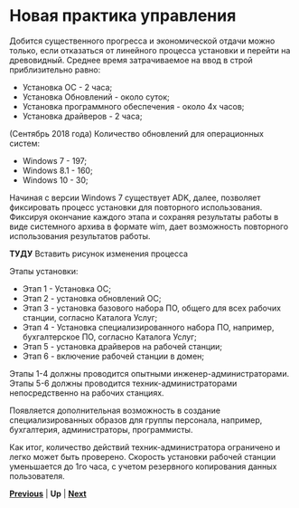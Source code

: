 # Новая практика управления

Добится существенного прогресса и экономической отдачи можно только, если отказаться от линейного процесса установки и перейти на древовидный. Среднее время затрачиваемое на ввод в строй приблизительно равно:

* Установка ОС - 2 часа;
* Установка Обновлений - около суток;
* Установка программного обеспечения - около 4х часов;
* Установка драйверов - 2 часа;
  
(Сентябрь 2018 года) Количество обновлений для операционных систем:

* Windows 7 - 197;
* Windows 8.1 - 160;
* Windows 10 - 30;


Начиная с версии Windows 7 существует ADK, далее, позволяет фиксировать процесс установки для повторного использования.
Фиксируя окончание каждого этапа и сохраняя результаты работы в виде системного архива в формате wim, дает возможность повторного использования результатов работы. 

**ТУДУ** Вставить рисунок изменения процесса

Этапы установки:

* Этап 1 - Установка ОС;
* Этап 2 - установка обновлений ОС;
* Этап 3 - установка базового набора ПО, общего для всех рабочих станции, согласно Каталога Услуг;
* Этап 4 - Установка специализированного набора ПО, например, бухгалтерское ПО, согласно Каталога Услуг;
* Этап 5 - установка драйверов на рабочей станции;
* Этап 6 - включение рабочей станции в домен;

Этапы 1-4 должны проводится опытными инженер-администраторами. Этапы 5-6 должны проводится техник-администраторами непосредственно на рабочих станциях.

Появляется дополнительная возможность в создание специализированных образов для группы персонала, например, бухгалтерия, администраторы, программисты.

Как итог, количество действий техник-администратора ограничено и легко может быть проверено. Скорость установки рабочей станции уменьшается до 1го часа, с учетом резервного копирования данных пользователя.


**[Previous](./currentpracticeproandcontra.markdown)** | **Up** | **[Next](./usedresources.markdown)**